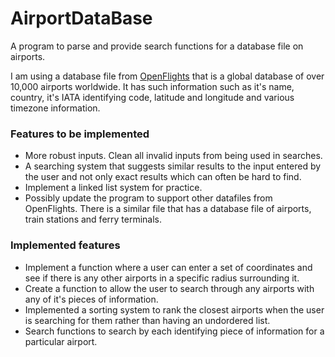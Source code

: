 # AirportDataBase
A program to parse and provide search functions for a database file on airports.

I am using a database file from [OpenFlights](https://openflights.org/data.html) that is a global database of over 10,000 airports worldwide. It has such information such as it's name, country, it's IATA identifying code, latitude and longitude and various timezone information. 

### Features to be implemented
* More robust inputs. Clean all invalid inputs from being used in searches.
* A searching system that suggests similar results to the input entered by the user and not only exact results which can often be hard to find.
* Implement a linked list system for practice.
* Possibly update the program to support other datafiles from OpenFlights. There is a similar file that has a database file of airports, train stations and ferry terminals.

### Implemented features
* Implement a function where a user can enter a set of coordinates and see if there is any other airports in a specific radius surrounding it.
* Create a function to allow the user to search through any airports with any of it's pieces of information.
* Implemented a sorting system to rank the closest airports when the user is searching for them rather than having an undordered list.
* Search functions to search by each identifying piece of information for a particular airport.
